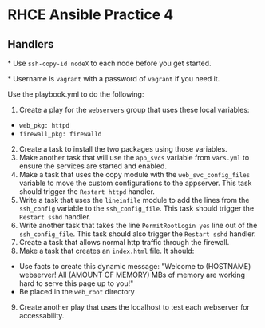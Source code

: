 # RHCE Ansible Practice 4
## Handlers

\* Use `ssh-copy-id nodeX` to each node before you get started.

\* Username is `vagrant` with a password of `vagrant` if you need it.

Use the playbook.yml to do the following:
1. Create a play for the `webservers` group that uses these local variables:
  - `web_pkg: httpd`
  - `firewall_pkg: firewalld`
2. Create a task to install the two packages using those variables.
3. Make another task that will use the `app_svcs` variable from `vars.yml` to ensure the services are started and enabled.
4. Make a task that uses the copy module with the `web_svc_config_files` variable to move the custom configurations to the appserver. This task should trigger the `Restart httpd` handler.
5. Write a task that uses the `lineinfile` module to add the lines from the `ssh_config` variable to the `ssh_config_file`. This task should trigger the `Restart sshd` handler.
6. Write another task that takes the line `PermitRootLogin yes` line out of the `ssh_config_file`. This task should also trigger the `Restart sshd` handler.
7. Create a task that allows normal http traffic through the firewall.
8. Make a task that creates an `index.html` file. It should:
  - Use facts to create this dynamic message: "Welcome to (HOSTNAME) webserver! All (AMOUNT OF MEMORY) MBs of memory are working hard to serve this page up to you!"
  - Be placed in the `web_root` directory
9. Create another play that uses the localhost to test each webserver for accessability.
